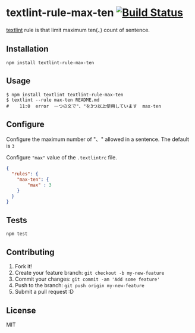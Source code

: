 # textlint-rule-max-ten [![Build Status](https://travis-ci.org/azu/textlint-rule-max-ten.svg?branch=master)](https://travis-ci.org/azu/textlint-rule-max-ten)

[textlint](https://github.com/azu/textlint "textlint") rule is that limit maximum ten(、) count of sentence.

## Installation

    npm install textlint-rule-max-ten

## Usage

    $ npm install textlint textlint-rule-max-ten
    $ textlint --rule max-ten README.md
    #    11:0  error  一つの文で"、"を3つ以上使用しています  max-ten

## Configure

Configure the maximum number of "、" allowed in a sentence. The default is `3`

Configure `"max"` value of the `.textlintrc` file.

```json
{
  "rules": {
    "max-ten": {
        "max" : 3
    }
  }
}
```

## Tests

    npm test

## Contributing

1. Fork it!
2. Create your feature branch: `git checkout -b my-new-feature`
3. Commit your changes: `git commit -am 'Add some feature'`
4. Push to the branch: `git push origin my-new-feature`
5. Submit a pull request :D

## License

MIT